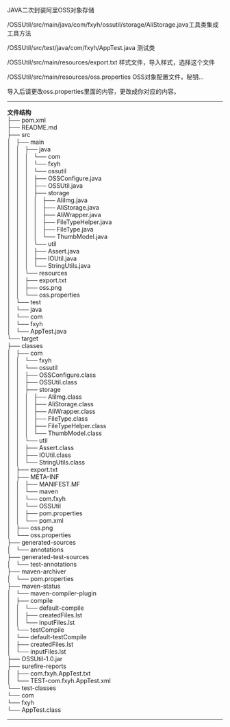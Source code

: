 JAVA二次封装阿里OSS对象存储

/OSSUtil/src/main/java/com/fxyh/ossutil/storage/AliStorage.java工具类集成工具方法

/OSSUtil/src/test/java/com/fxyh/AppTest.java 测试类

/OSSUtil/src/main/resources/export.txt 样式文件，导入样式，选择这个文件

/OSSUtil/src/main/resources/oss.properties OSS对象配置文件，秘钥...

导入后请更改oss.properties里面的内容，更改成你对应的内容。

---
**文件结构**  
├── pom.xml  
├── README.md  
├── src  
│   ├── main  
│   │   ├── java  
│   │   │   └── com  
│   │   │       └── fxyh  
│   │   │           └── ossutil  
│   │   │               ├── OSSConfigure.java  
│   │   │               ├── OSSUtil.java  
│   │   │               ├── storage  
│   │   │               │   ├── AliImg.java  
│   │   │               │   ├── AliStorage.java  
│   │   │               │   ├── AliWrapper.java  
│   │   │               │   ├── FileTypeHelper.java  
│   │   │               │   ├── FileType.java  
│   │   │               │   └── ThumbModel.java  
│   │   │               └── util  
│   │   │                   ├── Assert.java  
│   │   │                   ├── IOUtil.java  
│   │   │                   └── StringUtils.java  
│   │   └── resources  
│   │       ├── export.txt  
│   │       ├── oss.png  
│   │       └── oss.properties  
│   └── test  
│       └── java  
│           └── com  
│               └── fxyh  
│                   └── AppTest.java  
└── target  
    ├── classes  
    │   ├── com  
    │   │   └── fxyh  
    │   │       └── ossutil  
    │   │           ├── OSSConfigure.class  
    │   │           ├── OSSUtil.class  
    │   │           ├── storage  
    │   │           │   ├── AliImg.class  
    │   │           │   ├── AliStorage.class  
    │   │           │   ├── AliWrapper.class  
    │   │           │   ├── FileType.class  
    │   │           │   ├── FileTypeHelper.class  
    │   │           │   └── ThumbModel.class  
    │   │           └── util  
    │   │               ├── Assert.class  
    │   │               ├── IOUtil.class  
    │   │               └── StringUtils.class  
    │   ├── export.txt  
    │   ├── META-INF  
    │   │   ├── MANIFEST.MF  
    │   │   └── maven  
    │   │       └── com.fxyh  
    │   │           └── OSSUtil  
    │   │               ├── pom.properties  
    │   │               └── pom.xml  
    │   ├── oss.png  
    │   └── oss.properties  
    ├── generated-sources  
    │   └── annotations  
    ├── generated-test-sources  
    │   └── test-annotations  
    ├── maven-archiver  
    │   └── pom.properties  
    ├── maven-status  
    │   └── maven-compiler-plugin  
    │       ├── compile  
    │       │   └── default-compile  
    │       │       ├── createdFiles.lst  
    │       │       └── inputFiles.lst  
    │       └── testCompile  
    │           └── default-testCompile  
    │               ├── createdFiles.lst  
    │               └── inputFiles.lst  
    ├── OSSUtil-1.0.jar  
    ├── surefire-reports  
    │   ├── com.fxyh.AppTest.txt  
    │   └── TEST-com.fxyh.AppTest.xml  
    └── test-classes  
        └── com  
            └── fxyh  
                └── AppTest.class  

---
